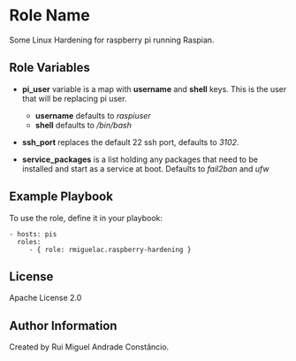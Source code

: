 Role Name
=========

Some Linux Hardening for raspberry pi running Raspian.

Role Variables
--------------

* **pi_user** variable is a map with **username** and **shell** keys. This is the user that will be replacing pi user.  
  * **username** defaults to _raspiuser_  
  * **shell** defaults to _/bin/bash_  

* **ssh_port** replaces the default 22 ssh port, defaults to _3102_.

* **service_packages** is a list holding any packages that need to be installed and start as a service at boot. Defaults to _fail2ban_ and _ufw_

Example Playbook
----------------

To use the role, define it in your playbook:

    - hosts: pis
      roles:
         - { role: rmiguelac.raspberry-hardening }

License
-------

Apache License 2.0

Author Information
------------------

Created by Rui Miguel Andrade Constâncio.
